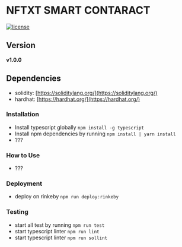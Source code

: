 # NFTXT SMART CONTARACT

[![license](https://img.shields.io/github/license/mashape/apistatus.svg)]()

## Version

**v1.0.0**

## Dependencies

- solidity: [https://soliditylang.org/](https://soliditylang.org/)
- hardhat: [https://hardhat.org/](https://hardhat.org/)

### Installation

- Install typescript globally `npm install -g typescript`
- Install npm dependencies by running `npm install | yarn install`
- ???

### How to Use

- ???

### Deployment

- deploy on rinkeby `npm run deploy:rinkeby`

### Testing

- start all test by running `npm run test`
- start typescript linter `npm run lint`
- start typescript linter `npm run sollint`
